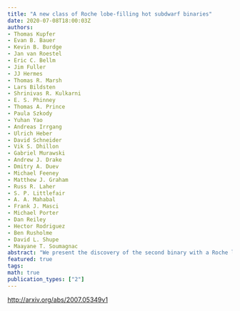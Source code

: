 ```yaml
---
title: "A new class of Roche lobe-filling hot subdwarf binaries"
date: 2020-07-08T18:00:03Z
authors:
- Thomas Kupfer
- Evan B. Bauer
- Kevin B. Burdge
- Jan van Roestel
- Eric C. Bellm
- Jim Fuller
- JJ Hermes
- Thomas R. Marsh
- Lars Bildsten
- Shrinivas R. Kulkarni
- E. S. Phinney
- Thomas A. Prince
- Paula Szkody
- Yuhan Yao
- Andreas Irrgang
- Ulrich Heber
- David Schneider
- Vik S. Dhillon
- Gabriel Murawski
- Andrew J. Drake
- Dmitry A. Duev
- Michael Feeney
- Matthew J. Graham
- Russ R. Laher
- S. P. Littlefair
- A. A. Mahabal
- Frank J. Masci
- Michael Porter
- Dan Reiley
- Hector Rodriguez
- Ben Rusholme
- David L. Shupe
- Maayane T. Soumagnac
abstract: "We present the discovery of the second binary with a Roche lobe-filling hot subdwarf transferring mass to a white dwarf (WD) companion. This 56 minute binary was discovered using data from the Zwicky Transient Facility. Spectroscopic observations reveal an He-sdOB star with an effective temperature of $T_{rm eff}=33,700pm1000$ K and a surface gravity of $log(g)=5.54pm0.11$. The GTC+HiPERCAM light curve is dominated by the ellipsoidal deformation of the He-sdOB star and shows an eclipse of the He-sdOB by an accretion disk as well as a weak eclipse of the WD. We infer a He-sdOB mass of $M_{rm sdOB}=0.41pm0.04$ M$_odot$ and a WD mass of $M_{rm WD}=0.68pm0.05$ M$_odot$. The weak eclipses imply a WD black-body temperature of $63,000pm10,000$ K and a radius $R_{rm WD}=0.0148pm0.0020$ M$_odot$ as expected for a WD of such high temperature.   The He-sdOB star is likely undergoing hydrogen shell burning and will continue transferring mass for $approx1$ Myrs at a rate of $10^{-9} M_odot {rm yr}^{-1}$ which is consistent with the high WD temperature. The hot subdwarf will then turn into a WD and the system will merge in $approx30$ Myrs. We suggest that Galactic reddening could bias discoveries towards preferentially finding Roche lobe-filling systems during the short-lived shell burning phase. Studies using reddening corrected samples should reveal a large population of helium core-burning hot subdwarfs with $T_{rm eff}approx25,000$ K in binaries of 60-90 minutes with WDs. Though not yet in contact, these binaries would eventually come into contact through gravitational wave emission and explode as a sub-luminous thermonuclear supernova or evolve into a massive single WD."
featured: true
tags:
math: true
publication_types: ["2"]
---
```

http://arxiv.org/abs/2007.05349v1